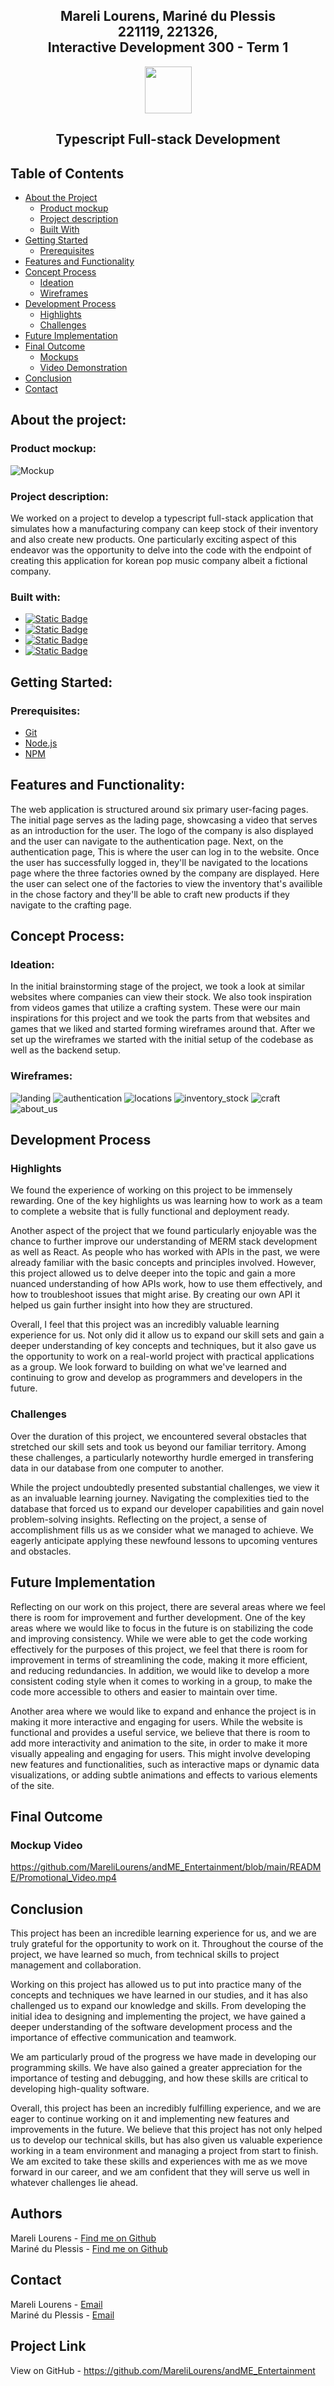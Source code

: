 ## <p align="center" style="text-decoration: none !important;padding:0;margin:0;">Mareli Lourens, Mariné du Plessis <br> 221119, 221326, <br> Interactive Development 300 - Term 1</p>

<p align="center">
  <img src="./README/Icon.png" height="75" style="display: block; margin: 0 auto;">
</p>

## <p align="center" style="text-decoration: none !important;padding:0;margin:0;">Typescript Full-stack Development</p>

## Table of Contents

* [About the Project](#about-the-project)
  * [Product mockup](#product-mockup)
  * [Project description](#project-description)
  * [Built With](#built-with)
* [Getting Started](#getting-started)
  * [Prerequisites](#prerequisites)
* [Features and Functionality](#features-and-functionality)
* [Concept Process](#concept-process)
   * [Ideation](#ideation)
   * [Wireframes](#wireframes)
* [Development Process](#development-process)
    * [Highlights](#highlights)
    * [Challenges](#challenges)
* [Future Implementation](#future-implementation)
* [Final Outcome](#final-outcome)
    * [Mockups](#mockup-video)
    * [Video Demonstration](#demonstration-video)
* [Conclusion](#conclusion)
* [Contact](#contact)

## About the project:

### Product mockup:
![Mockup](./README/Product_Mockup.png)

### Project description:
We worked on a project to develop a typescript full-stack application that simulates how a manufacturing company can keep stock of their inventory and also create new products. One particularly exciting aspect of this endeavor was the opportunity to delve into the code with the endpoint of creating this application for korean pop music company albeit a fictional company.

### Built with:

* <a href="https://www.w3schools.com/css/">![Static Badge](https://img.shields.io/badge/Css-url?style=for-the-badge&logo=Cascading%20Style%20Sheets&color=blue)</a>
* <a href="https://www.w3schools.com/js/">![Static Badge](https://img.shields.io/badge/Javascript-url?style=for-the-badge&logo=JS&color=yellow)</a>
* <a href="https://github.com/"> ![Static Badge](https://img.shields.io/badge/Github-url?style=for-the-badge&logo=github&color=purple)</a>
* <a href="https://code.visualstudio.com/"> ![Static Badge](https://img.shields.io/badge/visual%20studio-url?style=for-the-badge&logo=visual%20studio&logoColor=blue&color=black&link=https%3A%2F%2Fcode.visualstudio.com%2F)</a>

## Getting Started:

### Prerequisites:

* [Git](https://git-scm.com/downloads)
* [Node.js](https://nodejs.org/en)
* [NPM](https://www.npmjs.com/)

## Features and Functionality:

The web application is structured around six primary user-facing pages. The initial page serves as the lading page, showcasing a video that serves as an introduction for the user. The logo of the company is also displayed and the user can navigate to the authentication page. Next, on the authentication page, This is where the user can log in to the website. Once the user has successfully logged in, they'll be navigated to the locations page where the three factories owned by the company are displayed. Here the user can select one of the factories to view the inventory that's availible in the chose factory and they'll be able to craft new products if they navigate to the crafting page.

## Concept Process:

### Ideation:

In the initial brainstorming stage of the project, we took a look at similar websites where companies can view their stock. We also took inspiration from videos games that utilize a crafting system. These were our main inspirations for this project and we took the parts from that websites and games that we liked and started forming wireframes around that. After we set up the wireframes we started with the initial setup of the codebase as well as the backend setup.

### Wireframes:

![landing](./README/wireframes/Landing.png)
![authentication](./README/wireframes/Authentication.png)
![locations](./README/wireframes/Locations.png)
![inventory_stock](./README/wireframes/Inventory_Stock.png)
![craft](./README/wireframes/Craft.png)
![about_us](./README/wireframes/About_Us.png)

## Development Process

### Highlights

We found the experience of working on this project to be immensely rewarding. One of the key highlights us was learning how to work as a team to complete a website that is fully functional and deployment ready.

Another aspect of the project that we found particularly enjoyable was the chance to further improve our understanding of MERM stack development as well as React. As people who has worked with APIs in the past, we were already familiar with the basic concepts and principles involved. However, this project allowed us to delve deeper into the topic and gain a more nuanced understanding of how APIs work, how to use them effectively, and how to troubleshoot issues that might arise. By creating our own API it helped us gain further insight into how they are structured.

Overall, I feel that this project was an incredibly valuable learning experience for us. Not only did it allow us to expand our skill sets and gain a deeper understanding of key concepts and techniques, but it also gave us the opportunity to work on a real-world project with practical applications as a group. We look forward to building on what we've learned and continuing to grow and develop as programmers and developers in the future.

### Challenges

Over the duration of this project, we encountered several obstacles that stretched our skill sets and took us beyond our familiar territory. Among these challenges, a particularly noteworthy hurdle emerged in transfering data in our database from one computer to another.

While the project undoubtedly presented substantial challenges, we view it as an invaluable learning journey. Navigating the complexities tied to the database that forced us to expand our developer capabilities and gain novel problem-solving insights. Reflecting on the project, a sense of accomplishment fills us as we consider what we managed to achieve. We eagerly anticipate applying these newfound lessons to upcoming ventures and obstacles.


## Future Implementation

Reflecting on our work on this project, there are several areas where we feel there is room for improvement and further development. One of the key areas where we would like to focus in the future is on stabilizing the code and improving consistency. While we were able to get the code working effectively for the purposes of this project, we feel that there is room for improvement in terms of streamlining the code, making it more efficient, and reducing redundancies. In addition, we would like to develop a more consistent coding style when it comes to working in a group, to make the code more accessible to others and easier to maintain over time.

Another area where we would like to expand and enhance the project is in making it more interactive and engaging for users. While the website is functional and provides a useful service, we believe that there is room to add more interactivity and animation to the site, in order to make it more visually appealing and engaging for users. This might involve developing new features and functionalities, such as interactive maps or dynamic data visualizations, or adding subtle animations and effects to various elements of the site.

## Final Outcome

### Mockup Video

https://github.com/MareliLourens/andME_Entertainment/blob/main/README/Promotional_Video.mp4



## Conclusion

This project has been an incredible learning experience for us, and we are truly grateful for the opportunity to work on it. Throughout the course of the project, we have learned so much, from technical skills to project management and collaboration.

Working on this project has allowed us to put into practice many of the concepts and techniques we have learned in our studies, and it has also challenged us to expand our knowledge and skills. From developing the initial idea to designing and implementing the project, we have gained a deeper understanding of the software development process and the importance of effective communication and teamwork.

We am particularly proud of the progress we have made in developing our programming skills. We have also gained a greater appreciation for the importance of testing and debugging, and how these skills are critical to developing high-quality software.

Overall, this project has been an incredibly fulfilling experience, and we are eager to continue working on it and implementing new features and improvements in the future. We believe that this project has not only helped us to develop our technical skills, but has also given us valuable experience working in a team environment and managing a project from start to finish. We am excited to take these skills and experiences with me as we move forward in our career, and we am confident that they will serve us well in whatever challenges lie ahead.


## Authors
Mareli Lourens - [Find me on Github](https://github.com/MareliLourens)<br>
Mariné du Plessis - [Find me on Github](https://github.com/DupieM)

## Contact
Mareli Lourens - [Email](mailto:221119@virtualwindow.co.za)<br>
Mariné du Plessis - [Email](mailto:221326@virtualwindow.co.za)

## Project Link
View on GitHub - https://github.com/MareliLourens/andME_Entertainment

